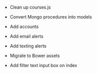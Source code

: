 * Clean up courses.js
* Convert Mongo procedures into models

* Add accounts
* Add email alerts
* Add texting alerts

* Migrate to Bower assets
* Add filter text input box on index
